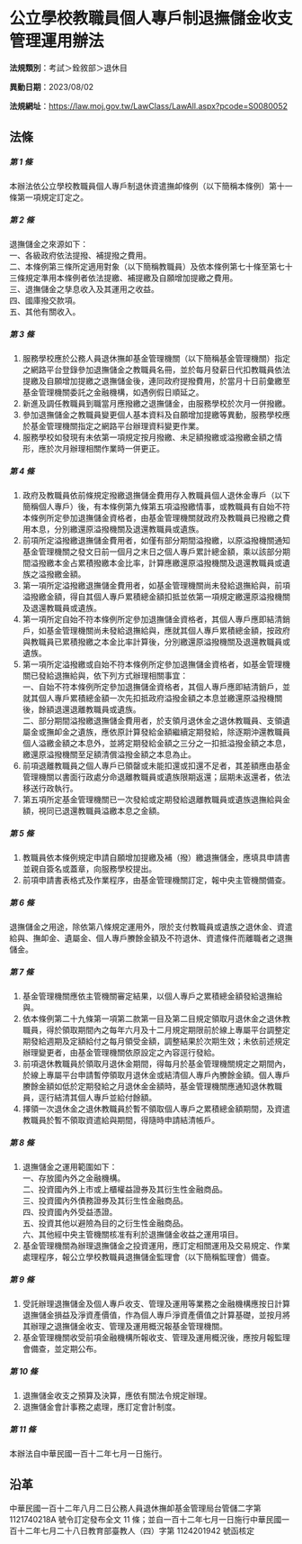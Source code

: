 # 公立學校教職員個人專戶制退撫儲金收支管理運用辦法




**法規類別**：考試＞銓敘部＞退休目

**異動日期**：2023/08/02  

**法規網址**：https://law.moj.gov.tw/LawClass/LawAll.aspx?pcode=S0080052



## 法條
##### 第 1 條
本辦法依公立學校教職員個人專戶制退休資遣撫卹條例（以下簡稱本條例）第十一條第一項規定訂定之。

##### 第 2 條
退撫儲金之來源如下：  
一、各級政府依法提撥、補提撥之費用。  
二、本條例第三條所定適用對象（以下簡稱教職員）及依本條例第七十條至第七十三條規定準用本條例者依法提繳、補提繳及自願增加提繳之費用。  
三、退撫儲金之孳息收入及其運用之收益。  
四、國庫撥交款項。  
五、其他有關收入。

##### 第 3 條
1. 服務學校應於公務人員退休撫卹基金管理機關（以下簡稱基金管理機關）指定之網路平台登錄參加退撫儲金之教職員名冊，並於每月發薪日代扣教職員依法提繳及自願增加提繳之退撫儲金後，連同政府提撥費用，於當月十日前彙繳至基金管理機關委託之金融機構，如遇例假日順延之。
1. 新進及調任教職員到職當月應撥繳之退撫儲金，由服務學校於次月一併撥繳。
1. 參加退撫儲金之教職員變更個人基本資料及自願增加提繳等異動，服務學校應於基金管理機關指定之網路平台辦理資料變更作業。
1. 服務學校如發現有未依第一項規定按月撥繳、未足額撥繳或溢撥繳金額之情形，應於次月辦理相關作業時一併更正。

##### 第 4 條
1. 政府及教職員依前條規定撥繳退撫儲金費用存入教職員個人退休金專戶（以下簡稱個人專戶）後，有本條例第九條第五項溢撥繳情事，或教職員有自始不符本條例所定參加退撫儲金資格者，由基金管理機關就政府及教職員已撥繳之費用本息，分別繳還原溢撥機關及退還教職員或遺族。
1. 前項所定溢撥繳退撫儲金費用者，如僅有部分期間溢撥繳，以原溢撥機關通知基金管理機關之發文日前一個月之末日之個人專戶累計總金額，乘以該部分期間溢撥繳本金占累積撥繳本金比率，計算應繳還原溢撥機關及退還教職員或遺族之溢撥繳金額。
1. 第一項所定溢撥繳退撫儲金費用者，如基金管理機關尚未發給退撫給與，前項溢撥繳金額，得自其個人專戶累積總金額扣抵並依第一項規定繳還原溢撥機關及退還教職員或遺族。
1. 第一項所定自始不符本條例所定參加退撫儲金資格者，其個人專戶應即結清銷戶，如基金管理機關尚未發給退撫給與，應就其個人專戶累積總金額，按政府與教職員已累積撥繳之本金比率計算後，分別繳還原溢撥機關及退還教職員或遺族。
1. 第一項所定溢撥繳或自始不符本條例所定參加退撫儲金資格者，如基金管理機關已發給退撫給與，依下列方式辦理相關事宜：  
一、自始不符本條例所定參加退撫儲金資格者，其個人專戶應即結清銷戶，並就其個人專戶累積總金額一次先扣抵政府溢撥金額之本息並繳還原溢撥機關後，餘額退還退離教職員或遺族。  
二、部分期間溢撥繳退撫儲金費用者，於支領月退休金之退休教職員、支領遺屬金或撫卹金之遺族，應依原計算發給金額繼續定期發給，除逐期沖還教職員個人溢繳金額之本息外，並將定期發給金額之三分之一扣抵溢撥金額之本息，繳還原溢撥機關至足額清償溢撥金額之本息為止。
1. 前項退離教職員之個人專戶已領罄或未能扣還或扣還不足者，其差額應由基金管理機關以書面行政處分命退離教職員或遺族限期返還；屆期未返還者，依法移送行政執行。
1. 第五項所定基金管理機關已一次發給或定期發給退離教職員或遺族退撫給與金額，視同已退還教職員溢繳本息之金額。

##### 第 5 條
1. 教職員依本條例規定申請自願增加提繳及補（撥）繳退撫儲金，應填具申請書並親自簽名或蓋章，向服務學校提出。
1. 前項申請書表格式及作業程序，由基金管理機關訂定，報中央主管機關備查。

##### 第 6 條
退撫儲金之用途，除依第八條規定運用外，限於支付教職員或遺族之退休金、資遣給與、撫卹金、遺屬金、個人專戶賸餘金額及不符退休、資遣條件而離職者之退撫儲金。

##### 第 7 條
1. 基金管理機關應依主管機關審定結果，以個人專戶之累積總金額發給退撫給與。
1. 依本條例第二十九條第一項第二款第一目及第二目規定領取月退休金之退休教職員，得於領取期間內之每年六月及十二月規定期限前於線上專屬平台調整定期發給週期及定額給付之每月領受金額，調整結果於次期生效；未依前述規定辦理變更者，由基金管理機關依原設定之內容逕行發給。
1. 前項退休教職員於領取月退休金期間，得每月於基金管理機關規定之期間內，於線上專屬平台申請暫停領取月退休金或結清個人專戶內賸餘金額。個人專戶賸餘金額如低於定期發給之月退休金金額時，基金管理機關應通知退休教職員，逕行結清其個人專戶並給付餘額。
1. 擇領一次退休金之退休教職員於暫不領取個人專戶之累積總金額期間，及資遣教職員於暫不領取資遣給與期間，得隨時申請結清帳戶。

##### 第 8 條
1. 退撫儲金之運用範圍如下：  
一、存放國內外之金融機構。  
二、投資國內外上市或上櫃權益證券及其衍生性金融商品。  
三、投資國內外債務證券及其衍生性金融商品。  
四、投資國內外受益憑證。  
五、投資其他以避險為目的之衍生性金融商品。  
六、其他經中央主管機關核准有利於退撫儲金收益之運用項目。
1. 基金管理機關為辦理退撫儲金之投資運用，應訂定相關運用及交易規定、作業處理程序，報公立學校教職員退撫儲金監理會（以下簡稱監理會）備查。

##### 第 9 條
1. 受託辦理退撫儲金及個人專戶收支、管理及運用等業務之金融機構應按日計算退撫儲金損益及淨資產價值，作為個人專戶淨資產價值之計算基礎，並按月將其辦理之退撫儲金收支、管理及運用概況報基金管理機關。
1. 基金管理機關收受前項金融機構所報收支、管理及運用概況後，應按月報監理會備查，並定期公布。

##### 第 10 條
1. 退撫儲金收支之預算及決算，應依有關法令規定辦理。
1. 退撫儲金會計事務之處理，應訂定會計制度。

##### 第 11 條
本辦法自中華民國一百十二年七月一日施行。

## 沿革
中華民國一百十二年八月二日公務人員退休撫卹基金管理局台管儲二字第 1121740218A  號令訂定發布全文 11 條；並自一百十二年七月一日施行中華民國一百十二年七月二十八日教育部臺教人（四）字第 1124201942 號函核定
